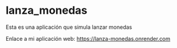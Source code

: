 # lanza_monedas
Esta es una aplicación que simula lanzar monedas

Enlace a mi aplicación web: 
https://lanza-monedas.onrender.com
